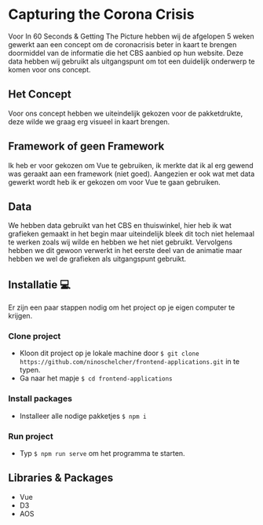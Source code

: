 # Capturing the Corona Crisis
Voor In 60 Seconds & Getting The Picture hebben wij de afgelopen 5 weken gewerkt aan een concept om de coronacrisis beter in kaart te brengen doormiddel van de informatie die het CBS aanbied op hun website. Deze data hebben wij gebruikt als uitgangspunt om tot een duidelijk onderwerp te komen voor ons concept.

## Het Concept
Voor ons concept hebben we uiteindelijk gekozen voor de pakketdrukte, deze wilde we graag erg visueel in kaart brengen.

## Framework of geen Framework
Ik heb er voor gekozen om Vue te gebruiken, ik merkte dat ik al erg gewend was geraakt aan een framework (niet goed). Aangezien er ook wat met data gewerkt wordt heb ik er gekozen om voor Vue te gaan gebruiken.

## Data
We hebben data gebruikt van het CBS en thuiswinkel, hier heb ik wat grafieken gemaakt in het begin maar uiteindelijk bleek dit toch niet helemaal te werken zoals wij wilde en hebben we het niet gebruikt. Vervolgens hebben we dit gewoon verwerkt in het eerste deel van de animatie maar hebben we wel de grafieken als uitgangspunt gebruikt.

## Installatie 💻
Er zijn een paar stappen nodig om het project op je eigen computer te krijgen.

### Clone project
- Kloon dit project op je lokale machine door `$ git clone https://github.com/ninoschelcher/frontend-applications.git` in te typen.
- Ga naar het mapje `$ cd frontend-applications `

### Install packages
- Installeer alle nodige pakketjes `$ npm i`

### Run project
- Typ `$ npm run serve` om het programma te starten.

## Libraries & Packages
- Vue
- D3 
- AOS
